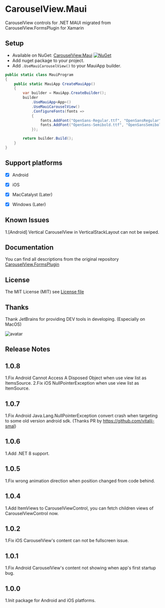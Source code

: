 # CarouselView.Maui

CarouselView controls for .NET MAUI migrated from CarouselView.FormsPlugin for Xamarin


## Setup
* Available on NuGet: [CarouselView.Maui](http://www.nuget.org/packages/CarouselView.Maui) [![NuGet](https://img.shields.io/nuget/v/CarouselView.Maui.svg?label=NuGet)](https://www.nuget.org/packages/CarouselView.Maui)
* Add nuget package to your project.
* Add ```.UseMauiCarouselView()``` to your MauiApp builder.

```csharp
public static class MauiProgram
{
    public static MauiApp CreateMauiApp()
    {
        var builder = MauiApp.CreateBuilder();
        builder
            .UseMauiApp<App>()
            .UseMauiCarouselView()
            .ConfigureFonts(fonts =>
            {
                fonts.AddFont("OpenSans-Regular.ttf", "OpenSansRegular");
                fonts.AddFont("OpenSans-Semibold.ttf", "OpenSansSemibold");
            });

        return builder.Build();
    }
}
```


## Support platforms

- [x] Android      
- [x] iOS          
- [x] MacCatalyst  (Later)
- [x] Windows      (Later)


## Known Issues

1.[Android] Vertical CarouselView in VerticalStackLayout can not be swiped.


## Documentation

You can find all descriptions from the original repository 
[CarouselView.FormsPlugin](https://github.com/alexrainman/CarouselView)


## License
The MIT License (MIT) see [License file](LICENSE.md)


## Thanks
Thank JetBrains for providing DEV tools in developing. (Especially on MacOS)

![avatar](RGPopup.Samples/Resources/Images/jetbrains_logo.png)


## Release Notes

## 1.0.8

1.Fix Android Cannot Access A Disposed Object when use view list as ItemsSource.
2.Fix iOS NullPointerException when use view list as ItemSource.

## 1.0.7

1.Fix Android Java.Lang.NullPointerException convert crash when targeting to some old version android sdk. (Thanks PR by https://github.com/vitalii-smal)

## 1.0.6

1.Add .NET 8 support.

## 1.0.5

1.Fix wrong animation direction when position changed from code behind.

## 1.0.4

1.Add ItemViews to CarouselViewControl, you can fetch children views of CarouselViewControl now.

## 1.0.2

1.Fix iOS CarouselView's content can not be fullscreen issue.

## 1.0.1

1.Fix Android CarouselView's content not showing when app's first startup bug.

## 1.0.0

1.Init package for Android and iOS platforms.
